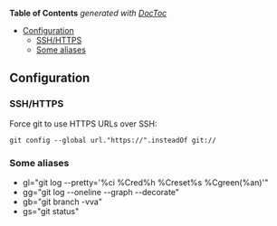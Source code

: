 <!-- START doctoc generated TOC please keep comment here to allow auto update -->
<!-- DON'T EDIT THIS SECTION, INSTEAD RE-RUN doctoc TO UPDATE -->
**Table of Contents**  *generated with [DocToc](https://github.com/thlorenz/doctoc)*

- [Configuration](#configuration)
  - [SSH/HTTPS](#sshhttps)
  - [Some aliases](#some-aliases)

<!-- END doctoc generated TOC please keep comment here to allow auto update -->

## Configuration

### SSH/HTTPS

Force git to use HTTPS URLs over SSH:

    git config --global url."https://".insteadOf git://

### Some aliases

- gl="git log --pretty='%ci %Cred%h %Creset%s %Cgreen(%an)'"
- gg="git log --oneline --graph --decorate"
- gb="git branch -vva"
- gs="git status"

